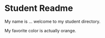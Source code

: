 # Student Readme
My name is ... welcome to my student directory.

My favorite color is actually orange.
